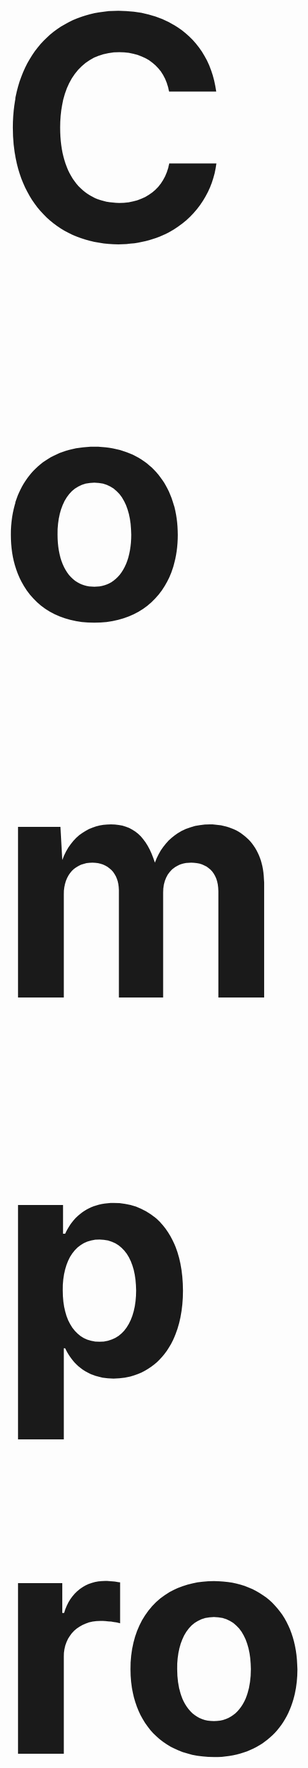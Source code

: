 <h1 id='top' style="font-size:500px;">Compro-Program</h1>
This repository is a project in Computer Programming, 
Faculty of Information Technology King Mongkut's Institute of Technology Ladkrabang (IT KMITL).<br><br>

<h2 id='obj'>Objective</h2> 


<h2 id='abs'>Abstract</h2>

<h2 id='author'>Author :computer::</h2>
|:---:|:---:|:---:|:---:|
|<img src="src/img-member/61070230.jpg" width="120px" height="120px">|<img src="src/img-member/61070230.jpg" width="120px" height="120px">|<img src="src/img-member/61070230.jpg" width="120px" height="120px">|<img src="src/img-member/61070230.jpg" width="120px" height="120px">|
|นายวรเชษฐ์<br>นิ่มเจริญ<br>- 61070196 -|นางสาวศุภิสรา<br>ชีวนันทพร<br>- 61070230 -|นางสาวอารยา<br>ทองเล็ก<br>- 61070270 -|นายชวิน<br>โล่ห์รัตนเสน่ห์<br>- 62070045 -|
